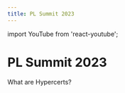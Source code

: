 ```yaml
---
title: PL Summit 2023
---
```


import YouTube from 'react-youtube';

# PL Summit 2023

What are Hypercerts?

<YouTube videoId="sHvdBRj3kxE" />
